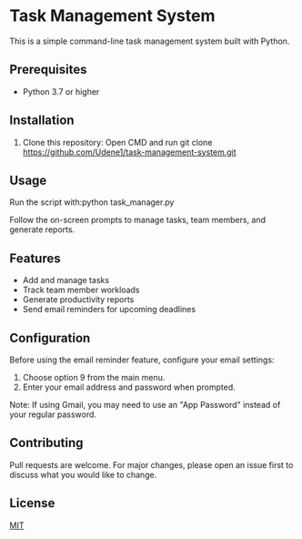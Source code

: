 # Task Management System

This is a simple command-line task management system built with Python.

## Prerequisites

- Python 3.7 or higher

## Installation

1. Clone this repository: Open CMD and run
git clone https://github.com/Udene1/task-management-system.git

## Usage

Run the script with:python task_manager.py

Follow the on-screen prompts to manage tasks, team members, and generate reports.

## Features

- Add and manage tasks
- Track team member workloads
- Generate productivity reports
- Send email reminders for upcoming deadlines

## Configuration

Before using the email reminder feature, configure your email settings:

1. Choose option 9 from the main menu.
2. Enter your email address and password when prompted.

Note: If using Gmail, you may need to use an "App Password" instead of your regular password.

## Contributing

Pull requests are welcome. For major changes, please open an issue first to discuss what you would like to change.

## License

[MIT](https://choosealicense.com/licenses/mit/)
